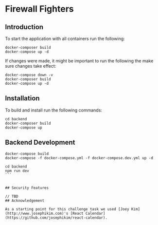 # Firewall Fighters

## Introduction

To start the application with all containers run the following:

```
docker-composer build
docker-compose up -d
```

If changes were made, it might be important to run the following the make sure changes take effect:

```
docker-compose down -v
docker-composer build
docker-compose up -d
```

## Installation

To build and install run the following commands:

```
cd backend
docker-composer build
docker-compose up
```

## Backend Development 

```
docker-compose build
docker-compose -f docker-compose.yml -f docker-compose.dev.yml up -d
```

````
cd backend
npm run dev
```


## Security Features

// TBD
## Acknowledgement

As a starting point for this challenge task we used [Joey Kim](http://www.josephikim.com)'s [React Calendar](https://github.com/josephikim/react-calendar).

